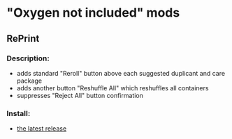 # "Oxygen not included" mods

## RePrint

 ### Description:
    
- adds standard "Reroll" button above each suggested duplicant and care package
- adds another button "Reshuffle All" which reshuffles all containers
- suppresses "Reject All" button confirmation

### Install:

- [the latest release](https://github.com/madzohan/oniMods/releases/latest)
